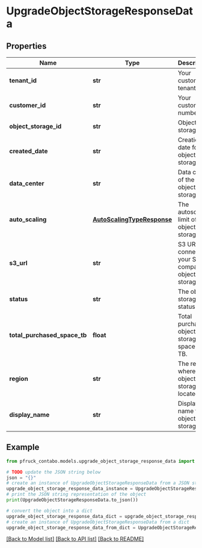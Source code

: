 # UpgradeObjectStorageResponseData


## Properties

Name | Type | Description | Notes
------------ | ------------- | ------------- | -------------
**tenant_id** | **str** | Your customer tenant id | 
**customer_id** | **str** | Your customer number | 
**object_storage_id** | **str** | Object storage id | 
**created_date** | **str** | Creation date for object storage. | 
**data_center** | **str** | Data center of the object storage. | 
**auto_scaling** | [**AutoScalingTypeResponse**](AutoScalingTypeResponse.md) | The autoscaling limit of the object storage. | 
**s3_url** | **str** | S3 URL to connect to your S3 compatible object storage | 
**status** | **str** | The object storage status | 
**total_purchased_space_tb** | **float** | Total purchased object storage space in TB. | 
**region** | **str** | The region where your object storage is located | 
**display_name** | **str** | Display name for object storage. | 

## Example

```python
from pfruck_contabo.models.upgrade_object_storage_response_data import UpgradeObjectStorageResponseData

# TODO update the JSON string below
json = "{}"
# create an instance of UpgradeObjectStorageResponseData from a JSON string
upgrade_object_storage_response_data_instance = UpgradeObjectStorageResponseData.from_json(json)
# print the JSON string representation of the object
print(UpgradeObjectStorageResponseData.to_json())

# convert the object into a dict
upgrade_object_storage_response_data_dict = upgrade_object_storage_response_data_instance.to_dict()
# create an instance of UpgradeObjectStorageResponseData from a dict
upgrade_object_storage_response_data_from_dict = UpgradeObjectStorageResponseData.from_dict(upgrade_object_storage_response_data_dict)
```
[[Back to Model list]](../README.md#documentation-for-models) [[Back to API list]](../README.md#documentation-for-api-endpoints) [[Back to README]](../README.md)


